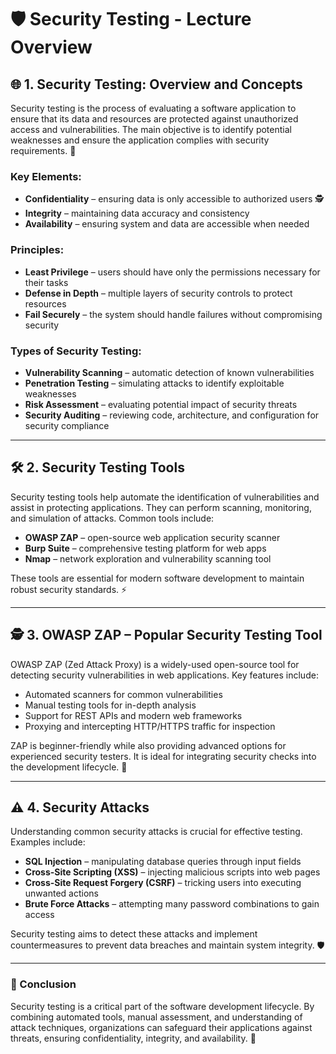 # 🛡️ Security Testing - Lecture Overview  

## 🌐 1. Security Testing: Overview and Concepts  

Security testing is the process of evaluating a software application to ensure that its data and resources are protected against unauthorized access and vulnerabilities. The main objective is to identify potential weaknesses and ensure the application complies with security requirements. 🔐  

### Key Elements:
- **Confidentiality** – ensuring data is only accessible to authorized users 🕵️  
- **Integrity** – maintaining data accuracy and consistency  
- **Availability** – ensuring system and data are accessible when needed  

### Principles:
- **Least Privilege** – users should have only the permissions necessary for their tasks  
- **Defense in Depth** – multiple layers of security controls to protect resources  
- **Fail Securely** – the system should handle failures without compromising security  

### Types of Security Testing:
- **Vulnerability Scanning** – automatic detection of known vulnerabilities  
- **Penetration Testing** – simulating attacks to identify exploitable weaknesses  
- **Risk Assessment** – evaluating potential impact of security threats  
- **Security Auditing** – reviewing code, architecture, and configuration for security compliance  

---

## 🛠️ 2. Security Testing Tools  

Security testing tools help automate the identification of vulnerabilities and assist in protecting applications. They can perform scanning, monitoring, and simulation of attacks. Common tools include:  
- **OWASP ZAP** – open-source web application security scanner  
- **Burp Suite** – comprehensive testing platform for web apps  
- **Nmap** – network exploration and vulnerability scanning tool  

These tools are essential for modern software development to maintain robust security standards. ⚡  

---

## 🕵️ 3. OWASP ZAP – Popular Security Testing Tool  

OWASP ZAP (Zed Attack Proxy) is a widely-used open-source tool for detecting security vulnerabilities in web applications. Key features include:  
- Automated scanners for common vulnerabilities  
- Manual testing tools for in-depth analysis  
- Support for REST APIs and modern web frameworks  
- Proxying and intercepting HTTP/HTTPS traffic for inspection  

ZAP is beginner-friendly while also providing advanced options for experienced security testers. It is ideal for integrating security checks into the development lifecycle. 🔎  

---

## ⚠️ 4. Security Attacks  

Understanding common security attacks is crucial for effective testing. Examples include:  
- **SQL Injection** – manipulating database queries through input fields  
- **Cross-Site Scripting (XSS)** – injecting malicious scripts into web pages  
- **Cross-Site Request Forgery (CSRF)** – tricking users into executing unwanted actions  
- **Brute Force Attacks** – attempting many password combinations to gain access  

Security testing aims to detect these attacks and implement countermeasures to prevent data breaches and maintain system integrity. 🛡️  

---

### 🏁 Conclusion  

Security testing is a critical part of the software development lifecycle. By combining automated tools, manual assessment, and understanding of attack techniques, organizations can safeguard their applications against threats, ensuring confidentiality, integrity, and availability. 🚀
